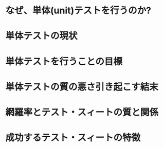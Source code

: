 なぜ、単体(unit)テストを行うのか?
=====

# 単体テストの現状

# 単体テストを行うことの目標

# 単体テストの質の悪さ引き起こす結末

# 網羅率とテスト・スィートの質と関係

# 成功するテスト・スィートの特徴